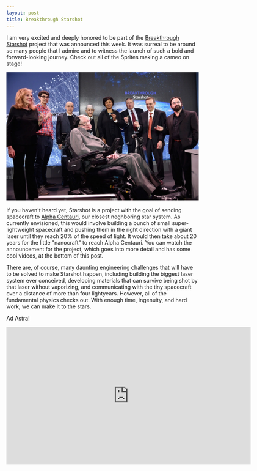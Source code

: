 ```yaml
---
layout: post
title: Breakthrough Starshot
---
```


I am very excited and deeply honored to be part of the [Breakthrough Starshot](http://breakthroughinitiatives.org/Initiative/3) project that was announced this week. It was surreal to be around so many people that I admire and to witness the launch of such a bold and forward-looking journey. Check out all of the Sprites making a cameo on stage!

![Starshot Group Photo](/img/Starshot_Group_Photo.jpg)

If you haven't heard yet, Starshot is a project with the goal of sending spacecraft to [Alpha Centauri](https://en.wikipedia.org/wiki/Alpha_Centauri), our closest neghboring star system. As currently envisioned, this would involve building a bunch of small super-lightweight spacecraft and pushing them in the right direction with a giant laser until they reach 20% of the speed of light. It would then take about 20 years for the little "nanocraft" to reach Alpha Centauri. You can watch the announcement for the project, which goes into more detail and has some cool videos, at the bottom of this post.

There are, of course, many daunting engineering challenges that will have to be solved to make Starshot happen, including building the biggest laser system ever conceived, developing materials that can survive being shot by that laser without vaporizing, and communicating with the tiny spacecraft over a distance of more than four lightyears. However, all of the fundamental physics checks out. With enough time, ingenuity, and hard work, we can make it to the stars.

Ad Astra!

<div class="video-container">
	<iframe src="http://livestream.com/accounts/18650072/events/5143435/videos/119250258/player?autoPlay=false&height=360&mute=false&width=640" width="640" height="360" frameborder="0" scrolling="no"></iframe>
</div>
